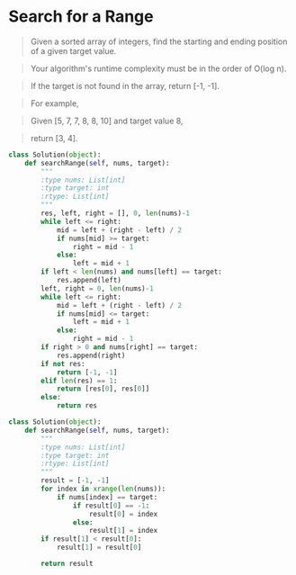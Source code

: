 # Search for a Range

> Given a sorted array of integers, find the starting and ending position of a given target value.

> Your algorithm's runtime complexity must be in the order of O(log n).

> If the target is not found in the array, return [-1, -1].

> For example,

> Given [5, 7, 7, 8, 8, 10] and target value 8,

> return [3, 4].

```Python
class Solution(object):
    def searchRange(self, nums, target):
        """
        :type nums: List[int]
        :type target: int
        :rtype: List[int]
        """
        res, left, right = [], 0, len(nums)-1
        while left <= right:
            mid = left + (right - left) / 2
            if nums[mid] >= target:
                right = mid - 1
            else:
                left = mid + 1
        if left < len(nums) and nums[left] == target:
            res.append(left)
        left, right = 0, len(nums)-1
        while left <= right:
            mid = left + (right - left) / 2
            if nums[mid] <= target:
                left = mid + 1
            else:
                right = mid - 1
        if right > 0 and nums[right] == target:
            res.append(right)
        if not res:
            return [-1, -1]
        elif len(res) == 1:
            return [res[0], res[0]]
        else:
            return res
```

```Python
class Solution(object):
    def searchRange(self, nums, target):
        """
        :type nums: List[int]
        :type target: int
        :rtype: List[int]
        """
        result = [-1, -1]
        for index in xrange(len(nums)):
            if nums[index] == target:
                if result[0] == -1:
                    result[0] = index
                else:
                    result[1] = index
        if result[1] < result[0]:
            result[1] = result[0]

        return result
```
